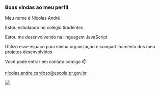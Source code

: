 ### Boas vindas ao meu perfil

Meu nome é Nicolas André

Estou estudando no colégio tiradentes

Estou me desenvolvendo na linguagem JavaScript

Utilizo esse espaço para minha organização e compartilhamento dos meu projetos desenvolvidos

Você pode entrar em contato comigo 📫

nicolas.andre.cardoso@escola.pr.gov.br

![](https://tenor.com/pt-BR/view/neymar-jr-gif-5671283038136262162)


